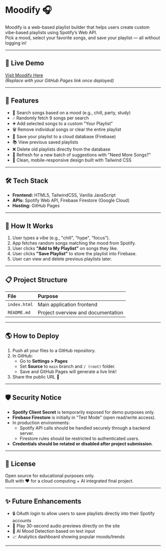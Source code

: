 # Moodify 🎧

Moodify is a web-based playlist builder that helps users create custom vibe-based playlists using Spotify’s Web API.  
Pick a mood, select your favorite songs, and save your playlist — all without logging in!

---

## 🚀 Live Demo

[Visit Moodify Here](https://yourusername.github.io/moodify/)  
_(Replace with your GitHub Pages link once deployed)_

---

## 🎯 Features

- 🔎 Search songs based on a mood (e.g., chill, party, study)
- 🎶 Randomly fetch 9 songs per search
- ➕ Add selected songs to a custom \"Your Playlist\"
- 🗑️ Remove individual songs or clear the entire playlist
- 💾 Save your playlist to a cloud database (Firebase)
- 📚 View previous saved playlists
- ❌ Delete old playlists directly from the database
- 🔄 Refresh for a new batch of suggestions with \"Need More Songs?\"
- 🎨 Clean, mobile-responsive design built with Tailwind CSS

---

## 🛠️ Tech Stack

- **Frontend:** HTML5, TailwindCSS, Vanilla JavaScript
- **APIs:** Spotify Web API, Firebase Firestore (Google Cloud)
- **Hosting:** GitHub Pages

---

## 🧠 How It Works

1. User types a vibe (e.g., \"chill\", \"hype\", \"focus\").
2. App fetches random songs matching the mood from Spotify.
3. User clicks **\"Add to My Playlist\"** on songs they like.
4. User clicks **\"Save Playlist\"** to store the playlist into Firebase.
5. User can view and delete previous playlists later.

---

## 📋 Project Structure

| File | Purpose |
|:--|:--|
| `index.html` | Main application frontend |
| `README.md` | Project overview and documentation |

---

## 🌎 How to Deploy

1. Push all your files to a GitHub repository.
2. In GitHub:
   - Go to **Settings > Pages**
   - Set **Source** to `main` branch and `/ (root)` folder.
   - Save and GitHub Pages will generate a live link!
3. Share the public URL 🎉

---

## 🛡️ Security Notice

- **Spotify Client Secret** is temporarily exposed for demo purposes only.
- **Firebase Firestore** is initially in \"Test Mode\" (open read/write access).
- In production environments:
  - Spotify API calls should be handled securely through a backend server.
  - Firestore rules should be restricted to authenticated users.
- **Credentials should be rotated or disabled after project submission**.

---

## 📜 License

Open source for educational purposes only.  
Built with ❤️ for a cloud computing + AI integrated final project.

---

## ✨ Future Enhancements

- 🔒 OAuth login to allow users to save playlists directly into their Spotify accounts
- 🎼 Play 30-second audio previews directly on the site
- 🤖 AI Mood Detection based on text input
- 📈 Analytics dashboard showing popular moods/trends

---
